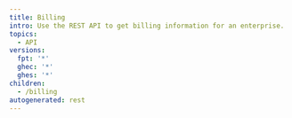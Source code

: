 ```yaml
---
title: Billing
intro: Use the REST API to get billing information for an enterprise.
topics:
  - API
versions:
  fpt: '*'
  ghec: '*'
  ghes: '*'
children:
  - /billing
autogenerated: rest
---
```


<!-- Content after this section is automatically generated -->
